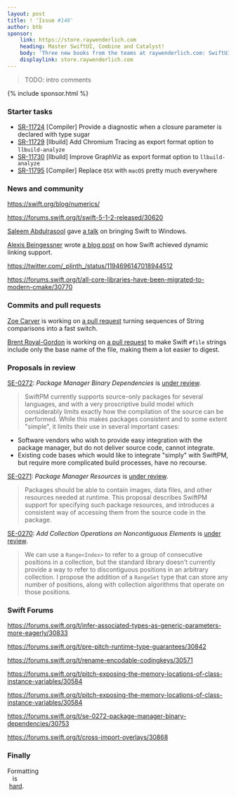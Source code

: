 ```yaml
---
layout: post
title: ! 'Issue #148'
author: btb
sponsor:
    link: https://store.raywenderlich.com
    heading: Master SwiftUI, Combine and Catalyst!
    body: 'Three new books from the teams at raywenderlich.com: SwiftUI by Tutorials, Combine: Asynchronous Programming with Swift, and Catalyst by Tutorials. Build fluid and engaging declarative UI for your apps with SwiftUI, master native asynchronous programming with Swift using the Combine framework and run iOS apps natively on macOS with Catalyst!'
    displaylink: store.raywenderlich.com
---
```


> TODO: intro comments

<!--excerpt-->

{% include sponsor.html %}

### Starter tasks

- [SR-11724](https://bugs.swift.org/browse/SR-11724) [Compiler] Provide a diagnostic when a closure parameter is declared with type sugar
- [SR-11729](https://bugs.swift.org/browse/SR-11729) [llbuild] Add Chromium Tracing as export format option to `llbuild-analyze`
- [SR-11730](https://bugs.swift.org/browse/SR-11730) [llbuild] Improve GraphViz as export format option to `llbuild-analyze`
- [SR-11795](https://bugs.swift.org/browse/SR-11795) [Compiler] Replace `OSX` with `macOS` pretty much everywhere

### News and community

https://swift.org/blog/numerics/

https://forums.swift.org/t/swift-5-1-2-released/30620

[Saleem Abdulrasool](https://twitter.com/compnerd) gave [a talk](https://www.youtube.com/watch?v=Zjlxa1NIfJc)
on bringing Swift to Windows.

[Alexis Beingessner](https://twitter.com/Gankra_) wrote [a blog post](https://gankra.github.io/blah/swift-abi/)
on how Swift achieved dynamic linking support.

https://twitter.com/_plinth_/status/1194696147018944512

https://forums.swift.org/t/all-core-libraries-have-been-migrated-to-modern-cmake/30770

### Commits and pull requests

[Zoe Carver](https://github.com/zoecarver) is working on [a pull request](https://github.com/apple/swift/pull/28260)
turning sequences of String comparisons into a fast switch.

[Brent Royal-Gordon](https://twitter.com/brentdax) is working on [a pull request](https://github.com/apple/swift/pull/25656)
to make Swift `#file` strings include only the base name of the file, making
them a lot easier to digest.

### Proposals in review

[SE-0272](https://github.com/apple/swift-evolution/blob/master/proposals/0272-swiftpm-binary-dependencies.md): *Package Manager Binary Dependencies* is [under review](https://forums.swift.org/t/se-0272-package-manager-binary-dependencies/30753).

> SwiftPM currently supports source-only packages for several languages, and
with a very proscriptive build model which considerably limits exactly how the
compilation of the source can be performed. While this makes packages consistent
and to some extent "simple", it limits their use in several important cases:
* Software vendors who wish to provide easy integration with the package
  manager, but do not deliver source code, cannot integrate.
* Existing code bases which would like to integrate "simply" with SwiftPM, but
  require more complicated build processes, have no recourse.

[SE-0271](https://github.com/apple/swift-evolution/blob/master/proposals/0271-package-manager-resources.md): *Package Manager Resources* is [under review](https://forums.swift.org/t/se-0271-package-manager-resources/30730).

> Packages should be able to contain images, data files, and other resources
needed at runtime.  This proposal describes SwiftPM support for specifying such
package resources, and introduces a consistent way of accessing them from the
source code in the package.

[SE-0270](https://github.com/apple/swift-evolution/blob/master/proposals/0270-rangeset-and-collection-operations.md): *Add Collection Operations on Noncontiguous Elements* is [under review](https://forums.swift.org/t/se-0270-add-collection-operations-on-noncontiguous-elements/30691).

> We can use a `Range<Index>` to refer to a group of consecutive positions in a
collection, but the standard library doesn't currently provide a way to refer
to discontiguous positions in an arbitrary collection. I propose the addition
of a `RangeSet` type that can store any number of positions, along with
collection algorithms that operate on those positions.

### Swift Forums

https://forums.swift.org/t/infer-associated-types-as-generic-parameters-more-eagerly/30833

https://forums.swift.org/t/pre-pitch-runtime-type-guarantees/30842

https://forums.swift.org/t/rename-encodable-codingkeys/30571

https://forums.swift.org/t/pitch-exposing-the-memory-locations-of-class-instance-variables/30584

https://forums.swift.org/t/pitch-exposing-the-memory-locations-of-class-instance-variables/30584

https://forums.swift.org/t/se-0272-package-manager-binary-dependencies/30753

https://forums.swift.org/t/cross-import-overlays/30868

### Finally

Formatting<br />
&nbsp;&nbsp;&nbsp;is<br >
&nbsp;[hard](https://twitter.com/uliwitness/status/1193166769688580097).
